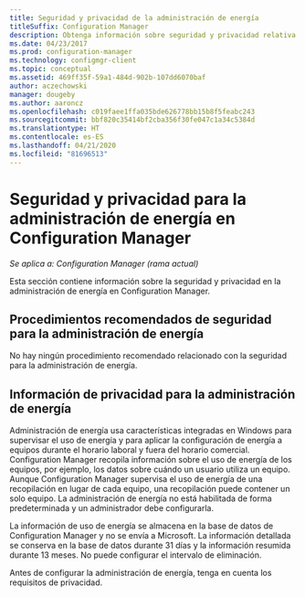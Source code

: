 ```yaml
---
title: Seguridad y privacidad de la administración de energía
titleSuffix: Configuration Manager
description: Obtenga información sobre seguridad y privacidad relativa a la administración de energía en Configuration Manager.
ms.date: 04/23/2017
ms.prod: configuration-manager
ms.technology: configmgr-client
ms.topic: conceptual
ms.assetid: 469ff35f-59a1-484d-902b-107dd6070baf
author: aczechowski
manager: dougeby
ms.author: aaroncz
ms.openlocfilehash: c019faee1ffa035bde626778bb15b8f5feabc243
ms.sourcegitcommit: bbf820c35414bf2cba356f30fe047c1a34c5384d
ms.translationtype: HT
ms.contentlocale: es-ES
ms.lasthandoff: 04/21/2020
ms.locfileid: "81696513"
---
```

# <a name="security-and-privacy-for-power-management-in-configuration-manager"></a>Seguridad y privacidad para la administración de energía en Configuration Manager

*Se aplica a: Configuration Manager (rama actual)*

Esta sección contiene información sobre la seguridad y privacidad en la administración de energía en Configuration Manager.  

## <a name="security-best-practices-for-power-management"></a>Procedimientos recomendados de seguridad para la administración de energía  
 No hay ningún procedimiento recomendado relacionado con la seguridad para la administración de energía.  

## <a name="privacy-information-for-power-management"></a>Información de privacidad para la administración de energía  
 Administración de energía usa características integradas en Windows para supervisar el uso de energía y para aplicar la configuración de energía a equipos durante el horario laboral y fuera del horario comercial. Configuration Manager recopila información sobre el uso de energía de los equipos, por ejemplo, los datos sobre cuándo un usuario utiliza un equipo. Aunque Configuration Manager supervisa el uso de energía de una recopilación en lugar de cada equipo, una recopilación puede contener un solo equipo. La administración de energía no está habilitada de forma predeterminada y un administrador debe configurarla.  

 La información de uso de energía se almacena en la base de datos de Configuration Manager y no se envía a Microsoft. La información detallada se conserva en la base de datos durante 31 días y la información resumida durante 13 meses. No puede configurar el intervalo de eliminación.  

 Antes de configurar la administración de energía, tenga en cuenta los requisitos de privacidad.  
